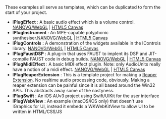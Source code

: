 These examples all serve as templates, which can be duplicated to form the start of your project.

* **IPlugEffect** : A basic audio effect which is a volume control. [NANOVG/WebGL](https://iplug2.github.io/NANOVG/IPlugEffect/) | [HTML5 Canvas](https://iplug2.github.io/CANVAS/IPlugEffect/)
* **IPlugInstrument** : An MPE-capable polyphonic synthesiser.[NANOVG/WebGL](https://iplug2.github.io/NANOVG/IPlugInstrument/) | [HTML5 Canvas](https://iplug2.github.io/CANVAS/IPlugInstrument/)
* **IPlugControls** : A demonstration of the widgets available in the IControls library. [NANOVG/WebGL](https://iplug2.github.io/NANOVG/IPlugControls/) | [HTML5 Canvas](https://iplug2.github.io/CANVAS/IPlugControls/)
* **IPlugFaustDSP** : A plug-in that uses FAUST to implent its DSP and JIT-compile FAUST code in debug builds. [NANOVG/WebGL](https://iplug2.github.io/NANOVG/IPlugFaustDSP/) | [HTML5 Canvas](https://iplug2.github.io/CANVAS/IPlugFaustDSP/)
* **IPlugMidiEffect** : A basic MIDI effect plugin. Note: only AudioUnits really have a notion of a midi effect. [NANOVG/WebGL](https://iplug2.github.io/NANOVG/IPlugMidiEffect/) | [HTML5 Canvas](https://iplug2.github.io/CANVAS/IPlugMidiEffect/)
* **IPlugReaperExtension** : This is a template project for making a [Reaper Extension](http://reaper.fm/sdk/plugin/plugin.php). No realtime audio processing code, obviously. Making a reaper extension can be painful since it is all based around the Win32 APIs. This abstracts away some of the nastyness.
* **IPlugSwift** : An iOS AUv3 project using Swift/UIKit for the user interface 
* **IPlugWebView** : An example (macOS/iOS only) that doesn't use IGraphics for UI, instead it embeds a WKWebKitView to allow UI to be written in HTML/CSS/JS
